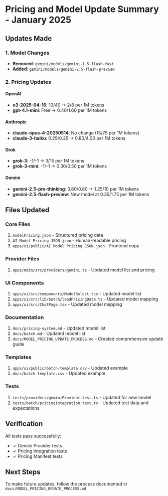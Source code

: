 # Pricing and Model Update Summary - January 2025

## Updates Made

### 1. Model Changes

- **Removed**: `gemini/models/gemini-1.5-flash-fast`
- **Added**: `gemini/models/gemini-2.5-flash-preview`

### 2. Pricing Updates

#### OpenAI

- **o3-2025-04-16**: $10/$40 → $2/$8 per 1M tokens
- **gpt-4.1-mini**: Free → $0.40/$1.60 per 1M tokens

#### Anthropic

- **claude-opus-4-20250514**: No change ($15/$75 per 1M tokens)
- **claude-3-haiku**: $0.25/$0.25 → $0.80/$4.00 per 1M tokens

#### Grok

- **grok-3**: -1/-1 → $3/$15 per 1M tokens
- **grok-3-mini**: -1/-1 → $0.30/$0.50 per 1M tokens

#### Gemini

- **gemini-2.5-pro-thinking**: $0.80/$0.80 → $1.25/$10 per 1M tokens
- **gemini-2.5-flash-preview**: New model at $0.35/$1.75 per 1M tokens

## Files Updated

### Core Files

1. `modelPricing.json` - Structured pricing data
2. `AI Model Pricing JSON.json` - Human-readable pricing
3. `apps/ui/public/AI Model Pricing JSON.json` - Frontend copy

### Provider Files

1. `apps/main/src/providers/gemini.ts` - Updated model list and pricing

### UI Components

1. `apps/ui/src/components/ModelSelect.tsx` - Updated model list
2. `apps/ui/src/lib/batch/loadPricingData.ts` - Updated model mapping
3. `apps/ui/src/ChatPage.tsx` - Updated model mapping

### Documentation

1. `docs/pricing-system.md` - Updated model list
2. `docs/batch.md` - Updated model list
3. `docs/MODEL_PRICING_UPDATE_PROCESS.md` - Created comprehensive update guide

### Templates

1. `apps/ui/public/batch-template.csv` - Updated example
2. `docs/batch-template.csv` - Updated example

### Tests

1. `tests/providers/geminiProvider.test.ts` - Updated for new model
2. `tests/batch/pricingIntegration.test.ts` - Updated test data and expectations

## Verification

All tests pass successfully:

- ✓ Gemini Provider tests
- ✓ Pricing Integration tests
- ✓ Pricing Manifest tests

## Next Steps

To make future updates, follow the process documented in `docs/MODEL_PRICING_UPDATE_PROCESS.md`

